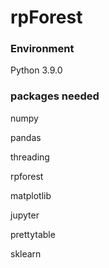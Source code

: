 # rpForest



### Environment

Python 3.9.0

### packages needed

numpy

pandas

threading

rpforest

matplotlib

jupyter

prettytable

sklearn


